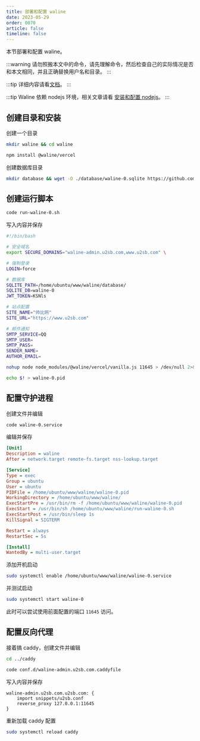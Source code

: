 ```yaml
---
title: 部署和配置 waline
date: 2023-05-29
order: 0070
article: false
timeline: false
---
```


本节部署和配置 waline。

<!-- more -->

:::warning
请勿照搬本文中的命令，请先理解命令，然后检查自己的实际情况是否和本文相同，并且正确替换用户名和目录。
:::

:::tip
详细内容请看[文档](https://waline.js.org/)。
:::

:::tip
Waline 依赖 nodejs 环境，相关文章请看 [安装和配置 nodejs](./0060.安装和配置nodejs.md)。
:::

## 创建目录和安装

创建一个目录

```bash
mkdir waline && cd waline

npm install @waline/vercel
```

创建数据库目录

```bash
mkdir database && wget -O ./database/waline-0.sqlite https://github.com/walinejs/waline/raw/main/assets/waline.sqlite
```

## 创建运行脚本

```bash
code run-waline-0.sh
```

写入内容并保存

```sh
#!/bin/bash

# 安全域名
export SECURE_DOMAINS="waline-admin.u2sb.com,www.u2sb.com" \

# 强制登录
LOGIN=force

# 数据库
SQLITE_PATH=/home/ubuntu/www/waline/database/
SQLITE_DB=waline-0
JWT_TOKEN=KSNls

# 站点配置
SITE_NAME="帅比网"
SITE_URL="https://www.u2sb.com"

# 邮件通知
SMTP_SERVICE=QQ
SMTP_USER=
SMTP_PASS=
SENDER_NAME=
AUTHOR_EMAIL=

nohup node node_modules/@waline/vercel/vanilla.js 11645 > /dev/null 2>&1 &

echo $! > waline-0.pid
```

## 配置守护进程

创建文件并编辑

```bash
code waline-0.service
```

编辑并保存

```ini
[Unit]
Description = waline
After = network.target remote-fs.target nss-lookup.target

[Service]
Type = exec
Group = ubuntu
User = ubuntu
PIDFile = /home/ubuntu/www/waline/waline-0.pid
WorkingDirectory = /home/ubuntu/www/waline/
ExecStartPre = /usr/bin/rm -f /home/ubuntu/www/waline/waline-0.pid
ExecStart = /usr/bin/sh /home/ubuntu/www/waline/run-waline-0.sh
ExecStartPost = /usr/bin/sleep 1s
KillSignal = SIGTERM

Restart = always
RestartSec = 5s

[Install]
WantedBy = multi-user.target
```

添加开机启动

```bash
sudo systemctl enable /home/ubuntu/www/waline/waline-0.service
```

并测试启动

```bash
sudo systemctl start waline-0
```

此时可以尝试使用前面配置的端口 `11645` 访问。

## 配置反向代理

接着搞 caddy，创建文件并编辑

```bash
cd ../caddy

code conf.d/waline-admin.u2sb.com.caddyfile
```

写入内容并保存

```caddy
waline-admin.u2sb.com.u2sb.com: {
    import snippets/u2sb.conf
    reverse_proxy 127.0.0.1:11645
}
```

重新加载 caddy 配置

```bash
sudo systemctl reload caddy
```
